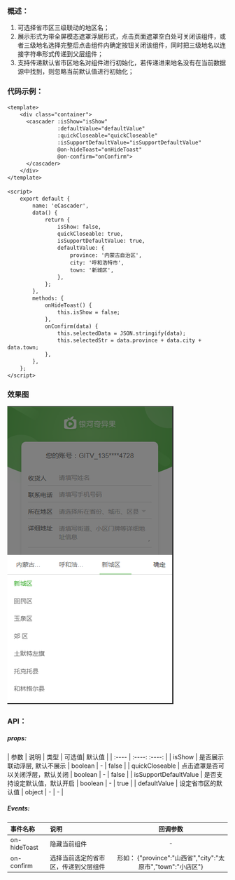 ### 概述：
                
1. 可选择省市区三级联动的地区名；
2. 展示形式为带全屏模态遮罩浮层形式，点击页面遮罩空白处可关闭该组件，或者三级地名选择完整后点击组件内确定按钮关闭该组件，同时把三级地名以连接字符串形式传递到父层组件；
3. 支持传递默认省市区地名对组件进行初始化，若传递进来地名没有在当前数据源中找到，则忽略当前默认值进行初始化；

### 代码示例：
```vue
<template>
	<div class="container">
	  <cascader :isShow="isShow"
				:defaultValue="defaultValue"
				:quickCloseable="quickCloseable"
				:isSupportDefaultValue="isSupportDefaultValue"
				@on-hideToast="onHideToast"
				@on-confirm="onConfirm">
	  </cascader>
	</div>
</template>

<script>
	export default {
		name: 'eCascader',
		data() {
			return {
				isShow: false,
				quickCloseable: true,
				isSupportDefaultValue: true,
				defaultValue: {
					province: '内蒙古自治区',
					city: '呼和浩特市',
					town: '新城区',
				},
			};
		},
		methods: {
			onHideToast() {
				this.isShow = false;
			},
			onConfirm(data) {
				this.selectedData = JSON.stringify(data);
				this.selectedStr = data.province + data.city + data.town;
			},
		},
	};
</script>
```

### 效果图
![cascader](../assets/img/cascader.png)

### API：
##### props:
| 参数        | 说明   |  类型  | 可选值|  默认值  |
| :----    | :----:  :----:  |
| isShow      |  是否展示联动浮层, 默认不展示  |   boolean     |   -  |   false  |
| quickCloseable      | 点击遮罩是否可以关闭浮层，默认关闭  |   boolean     |   -  |   false  |
| isSupportDefaultValue      | 是否支持设定默认值，默认开启  |   boolean     |   -  |   true  |
| defaultValue      | 设定省市区的默认值  |   object     |   -  |   -  |
##### Events:
| 事件名称| 说明  | 回调参数  |
| :----  | :---- | :----:  |
|on-hideToast |  隐藏当前组件  |  - | 
| on-confirm      |  选择当前选定的省市区，传递到父层组件     | 形如： {"province":"山西省","city":"太原市","town":"小店区"} | 
